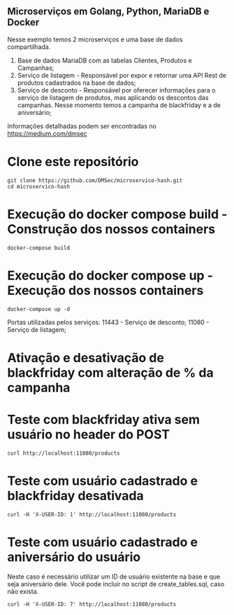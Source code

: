## Microserviços em Golang, Python, MariaDB e Docker

Nesse exemplo temos 2 microserviços e uma base de dados compartilhada.

1) Base de dados MariaDB com as tabelas Clientes, Produtos e Campanhas;
2) Serviço de listagem - Responsável por expor e retornar uma API Rest de produtos cadastrados na base de dados;
3) Serviço de desconto - Responsável por oferecer informações para o serviço de listagem de produtos, mas aplicando os descontos das campanhas. Nesse momento temos a campanha de blackfriday e a de aniversário;


Informações detalhadas podem ser encontradas no https://medium.com/dmsec

# Clone este repositório

```
git clone https://github.com/DMSec/microservico-hash.git
cd microservico-hash
```

# Execução do docker compose build - Construção dos nossos containers
```
docker-compose build
```
# Execução do docker compose up - Execução dos nossos containers
```
docker-compose up -d
```

Portas utilizadas pelos serviços:
11443 - Serviço de desconto;
11080 - Serviço de listagem;

# Ativação e desativação de blackfriday com alteração de % da campanha


# Teste com blackfriday ativa sem usuário no header do POST
```
curl http://localhost:11080/products
```

# Teste com usuário cadastrado e blackfriday desativada
```
curl -H 'X-USER-ID: 1' http://localhost:11080/products
```

# Teste com usuário cadastrado e aniversário do usuário

Neste caso é necessário utilizar um ID de usuário existente na base e que seja aniversário dele. Você pode incluir no script de create_tables.sql, caso não exista.

```
curl -H 'X-USER-ID: 7' http://localhost:11080/products
```

